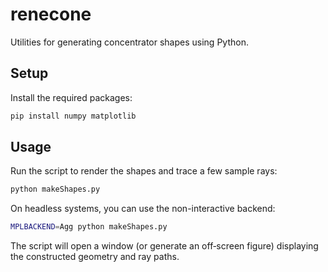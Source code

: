 # renecone

Utilities for generating concentrator shapes using Python.

## Setup

Install the required packages:

```bash
pip install numpy matplotlib
```

## Usage

Run the script to render the shapes and trace a few sample rays:

```bash
python makeShapes.py
```

On headless systems, you can use the non-interactive backend:

```bash
MPLBACKEND=Agg python makeShapes.py
```

The script will open a window (or generate an off‑screen figure) displaying the constructed geometry and ray paths.
